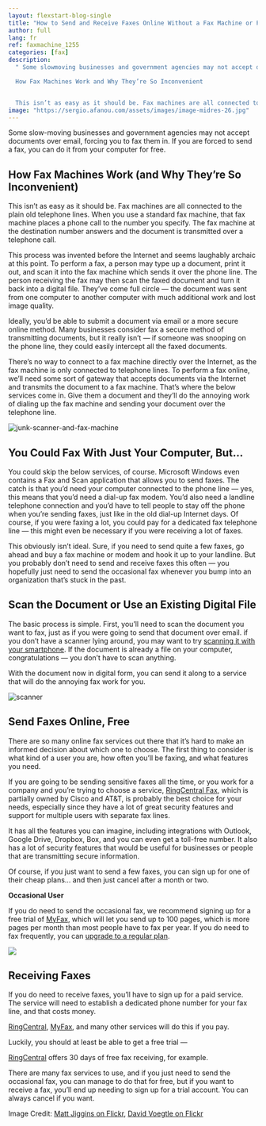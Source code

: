 ```yaml
---
layout: flexstart-blog-single
title: "How to Send and Receive Faxes Online Without a Fax Machine or Phone Line"
author: full
lang: fr
ref: faxmachine_1255
categories: [fax]
description:
  " Some slowmoving businesses and government agencies may not accept documents over email, forcing you to fax them in. If you are forced to send a fax, you can do it from your computer for free.

  How Fax Machines Work and Why They’re So Inconvenient


  This isn’t as easy as it should be. Fax machines are all connected to the plain old telephone lines. When you use a standard fax machine, that fax machine places a phone call to the number you specify. The fax machine at the destination number answ"
image: "https://sergio.afanou.com/assets/images/image-midres-26.jpg"
---
```


Some slow-moving businesses and government agencies may not accept documents over email, forcing you to fax them in. If you are forced to send a fax, you can do it from your computer for free.

## How Fax Machines Work (and Why They’re So Inconvenient)

This isn’t as easy as it should be. Fax machines are all connected to the plain old telephone lines. When you use a standard fax machine, that fax machine places a phone call to the number you specify. The fax machine at the destination number answers and the document is transmitted over a telephone call.

This process was invented before the Internet and seems laughably archaic at this point. To perform a fax, a person may type up a document, print it out, and scan it into the fax machine which sends it over the phone line. The person receiving the fax may then scan the faxed document and turn it back into a digital file. They’ve come full circle — the document was sent from one computer to another computer with much additional work and lost image quality.

Ideally, you’d be able to submit a document via email or a more secure online method. Many businesses consider fax a secure method of transmitting documents, but it really isn’t — if someone was snooping on the phone line, they could easily intercept all the faxed documents.

There’s no way to connect to a fax machine directly over the Internet, as the fax machine is only connected to telephone lines. To perform a fax online, we’ll need some sort of gateway that accepts documents via the Internet and transmits the document to a fax machine. That’s where the below services come in. Give them a document and they’ll do the annoying work of dialing up the fax machine and sending your document over the telephone line.

![junk-scanner-and-fax-machine](https://www.howtogeek.com/wp-content/uploads/2013/07/xjunk-scanner-and-fax-machine.jpg.pagespeed.gp+jp+jw+pj+ws+js+rj+rp+rw+ri+cp+md.ic.5fEKaNBYh0.jpg "junk-scanner-and-fax-machine")

## You Could Fax With Just Your Computer, But…

You could skip the below services, of course. Microsoft Windows even contains a Fax and Scan application that allows you to send faxes. The catch is that you’d need your computer connected to the phone line — yes, this means that you’d need a dial-up fax modem. You’d also need a landline telephone connection and you’d have to tell people to stay off the phone when you’re sending faxes, just like in the old dial-up Internet days. Of course, if you were faxing a lot, you could pay for a dedicated fax telephone line — this might even be necessary if you were receiving a lot of faxes.

This obviously isn’t ideal. Sure, if you need to send quite a few faxes, go ahead and buy a fax machine or modem and hook it up to your landline. But you probably don’t need to send and receive faxes this often — you hopefully just need to send the occasional fax whenever you bump into an organization that’s stuck in the past.

## Scan the Document or Use an Existing Digital File

The basic process is simple. First, you’ll need to scan the document you want to fax, just as if you were going to send that document over email. if you don’t have a scanner lying around, you may want to try [scanning it with your smartphone](/). If the document is already a file on your computer, congratulations — you don’t have to scan anything.

With the document now in digital form, you can send it along to a service that will do the annoying fax work for you.

![scanner](https://www.howtogeek.com/wp-content/uploads/2013/07/xscanner.jpg.pagespeed.gp+jp+jw+pj+ws+js+rj+rp+rw+ri+cp+md.ic.PZ9bsvEbfp.jpg "scanner")

## Send Faxes Online, Free

There are so many online fax services out there that it’s hard to make an informed decision about which one to choose. The first thing to consider is what kind of a user you are, how often you’ll be faxing, and what features you need.

If you are going to be sending sensitive faxes all the time, or you work for a company and you’re trying to choose a service, [RingCentral Fax](https://prf.hn/click/camref:1101l3Rga/creativeref:1011l40328/pubref:ct168841), which is partially owned by Cisco and AT&T, is probably the best choice for your needs, especially since they have a lot of great security features and support for multiple users with separate fax lines.

It has all the features you can imagine, including integrations with Outlook, Google Drive, Dropbox, Box, and you can even get a toll-free number. It also has a lot of security features that would be useful for businesses or people that are transmitting secure information.

Of course, if you just want to send a few faxes, you can sign up for one of their cheap plans… and then just cancel after a month or two.

**Occasional User**

If you do need to send the occasional fax, we recommend signing up for a free trial of [MyFax](http://www.kqzyfj.com/click-3607085-12001188?sid=ct168841), which will let you send up to 100 pages, which is more pages per month than most people have to fax per year. If you do need to fax frequently, you can [upgrade to a regular plan](http://www.tkqlhce.com/click-3607085-10423449?sid=ct168841).

![](https://www.howtogeek.com/wp-content/uploads/2019/09/ximg_5d702ddff3e50.png.pagespeed.gp+jp+jw+pj+ws+js+rj+rp+rw+ri+cp+md.ic.u-c7GF0Eek.png)

## Receiving Faxes

If you do need to receive faxes, you’ll have to sign up for a paid service. The service will need to establish a dedicated phone number for your fax line, and that costs money.

[RingCentral](https://prf.hn/click/camref:1101l3Rga/creativeref:1011l40328/pubref:ct168841), [MyFax](http://www.tkqlhce.com/click-3607085-10423449?sid=ct168841), and many other services will do this if you pay.

Luckily, you should at least be able to get a free trial —

[RingCentral](https://prf.hn/click/camref:1101l3Rga/creativeref:1011l40328/pubref:ct168841) offers 30 days of free fax receiving, for example.

There are many fax services to use, and if you just need to send the occasional fax, you can manage to do that for free, but if you want to receive a fax, you’ll end up needing to sign up for a trial account. You can always cancel if you want.

Image Credit: [Matt Jiggins on Flickr](http://www.flickr.com/photos/mattjiggins/4009310821/), [David Voegtle on Flickr](http://www.flickr.com/photos/spiffie/2665155921/)
